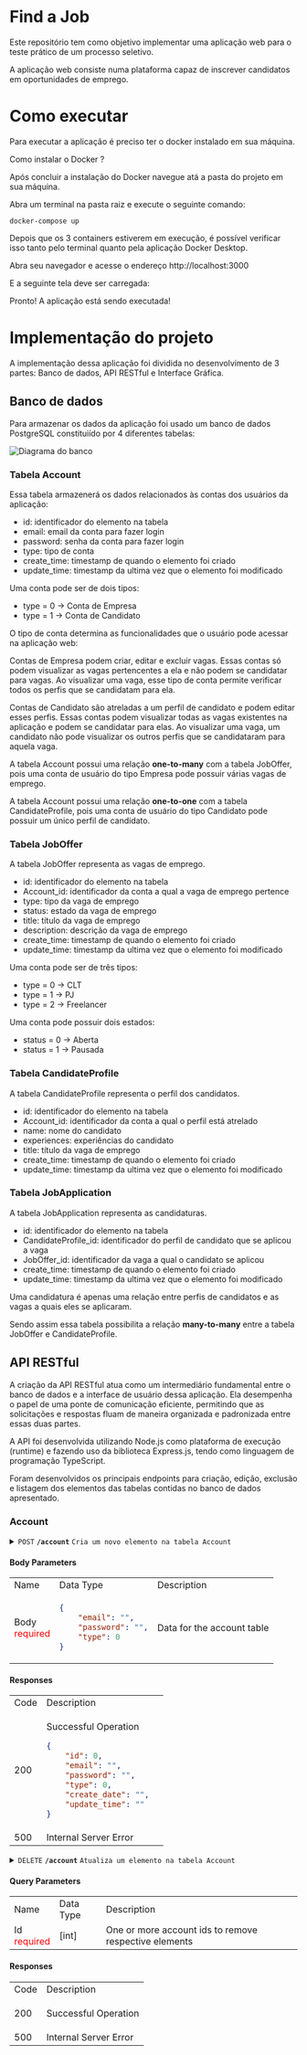 # Find a Job

Este repositório tem como objetivo implementar uma aplicação web para o teste prático de um processo seletivo.

A aplicação web consiste numa plataforma capaz de inscrever candidatos em oportunidades de emprego.

# Como executar

Para executar a aplicação é preciso ter o docker instalado em sua máquina.

Como instalar o Docker ?

Após concluir a instalação do Docker navegue atá a pasta do projeto em sua máquina.

Abra um terminal na pasta raiz e execute o seguinte comando:

    docker-compose up

Depois que os 3 containers estiverem em execução, é possível verificar isso tanto pelo terminal quanto pela aplicação Docker Desktop.

Abra seu navegador e acesse o endereço http://localhost:3000

E a seguinte tela deve ser carregada:

Pronto! A aplicação está sendo executada!

# Implementação do projeto

A implementação dessa aplicação foi dividida no desenvolvimento de 3 partes: Banco de dados, API RESTful e Interface Gráfica. 

## Banco de dados 

Para armazenar os dados da aplicação foi usado um banco de dados PostgreSQL constituiído por 4 diferentes tabelas: 

![Diagrama do banco](img/db.png)

### Tabela **Account**

Essa tabela armazenerá os dados relacionados às contas dos usuários da aplicação:

- id: identificador do elemento na tabela
- email: email da conta para fazer login
- password: senha da conta para fazer login
- type: tipo de conta
- create_time: timestamp de quando o elemento foi criado
- update_time: timestamp da ultima vez que o elemento foi modificado

Uma conta pode ser de dois tipos: 

- type = 0 -> Conta de Empresa
- type = 1 -> Conta de Candidato

O tipo de conta determina as funcionalidades que o usuário pode acessar na aplicação web:

Contas de Empresa podem criar, editar e excluir vagas. Essas contas só podem visualizar as vagas pertencentes a ela e não podem se candidatar para vagas. Ao visualizar uma vaga, esse tipo de conta permite verificar todos os perfis que se candidatam para ela.

Contas de Candidato são atreladas a um perfil de candidato e podem editar esses perfis. Essas contas podem visualizar todas as vagas existentes na aplicação e podem se candidatar para elas. Ao visualizar uma vaga, um candidato não pode visualizar os outros perfis que se candidataram para aquela vaga. 

A tabela Account possui uma relação **one-to-many** com a tabela JobOffer, pois uma conta de usuário do tipo Empresa pode possuir várias vagas de emprego.

A tabela Account possui uma relação **one-to-one** com a tabela CandidateProfile, pois uma conta de usuário do tipo Candidato pode possuir um único perfil de candidato.


### Tabela **JobOffer**

A tabela JobOffer representa as vagas de emprego.

- id: identificador do elemento na tabela
- Account_id: identificador da conta a qual a vaga de emprego pertence
- type: tipo da vaga de emprego
- status: estado da vaga de emprego
- title: título da vaga de emprego
- description: descrição da vaga de emprego
- create_time: timestamp de quando o elemento foi criado
- update_time: timestamp da ultima vez que o elemento foi modificado

Uma conta pode ser de três tipos: 

- type = 0 -> CLT
- type = 1 -> PJ
- type = 2 -> Freelancer

Uma conta pode possuir dois estados:
- status = 0 -> Aberta
- status = 1 -> Pausada


### Tabela **CandidateProfile**

A tabela CandidateProfile representa o perfil dos candidatos.

- id: identificador do elemento na tabela
- Account_id: identificador da conta a qual o perfil está atrelado
- name: nome do candidato
- experiences: experiências do candidato
- title: título da vaga de emprego
- create_time: timestamp de quando o elemento foi criado
- update_time: timestamp da ultima vez que o elemento foi modificado

### Tabela **JobApplication**

A tabela JobApplication representa as candidaturas.

- id: identificador do elemento na tabela
- CandidateProfile_id: identificador do perfil de candidato que se aplicou a vaga
- JobOffer_id: identificador da vaga a qual o candidato se aplicou
- create_time: timestamp de quando o elemento foi criado
- update_time: timestamp da ultima vez que o elemento foi modificado

Uma candidatura é apenas uma relação entre perfis de candidatos e as vagas a quais eles se aplicaram.

Sendo assim essa tabela possibilita a relação **many-to-many** entre a tabela JobOffer e CandidateProfile. 

## API RESTful

A criação da API RESTful atua como um intermediário fundamental entre o banco de dados e a interface de usuário dessa aplicação. Ela desempenha o papel de uma ponte de comunicação eficiente, permitindo que as solicitações e respostas fluam de maneira organizada e padronizada entre essas duas partes.

A API foi desenvolvida utilizando Node.js como plataforma de execução (runtime) e fazendo uso da biblioteca Express.js, tendo como linguagem de programação TypeScript.

Foram desenvolvidos os principais endpoints para criação, edição, exclusão e listagem dos elementos das tabelas contidas no banco de dados apresentado.

<style>
required{
    color:red;
}
</style>

### Account

<details>
 <summary><code>POST</code> <code><b>/account</b></code> <code>Cria um novo elemento na tabela Account</code> 

#### Body Parameters
<table>
<tr>
<td> Name </td> <td> Data Type </td> <td>Description</td>
</tr>
<tr>
<td> <div>Body</div> <required>required</required></td>
<td>


```json
{
    "email": "",
    "password": "",
    "type": 0
}
 ```

<td>
Data for the account table
</td>
</td>
</tr>
</table>

#### Responses

<table>
<tr>
<td> Code </td> <td> Description </td>
</tr>
<tr>
<td> 200 </td>
<td>
	
Successful Operation

```json
{
    "id": 0,
    "email": "",
	"password": "",
	"type": 0,
	"create_date": "",
	"update_time": ""   
}
 ```
</td>
</tr>

<tr>
<td> 500 </td>
<td>
Internal Server Error
</td>
</tr>

</table>


</details>

<details>
 <summary><code>DELETE</code> <code><b>/account</b></code> <code>Atualiza um elemento na tabela Account</code>


#### Query Parameters
<table>
<tr>
<td> Name </td> <td> Data Type </td> <td>Description</td>
</tr>
<tr>
<td> <div>Id</div> <required>required</required></td>
<td>
[int]
<td>
One or more account ids to remove respective elements
</td>
</td>
</tr>
</table>        

#### Responses

<table>
<tr>
<td> Code </td> <td> Description </td>
</tr>
<tr>
<td> 200 </td>
<td>
	
Successful Operation
</td>
</tr>

<tr>
<td> 500 </td>
<td>
Internal Server Error
</td>
</tr>

</table>
